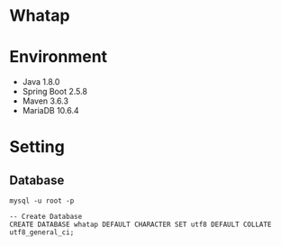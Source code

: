 # Whatap

# Environment

- Java 1.8.0
- Spring Boot 2.5.8
- Maven 3.6.3
- MariaDB 10.6.4

# Setting

## Database
```
mysql -u root -p

-- Create Database
CREATE DATABASE whatap DEFAULT CHARACTER SET utf8 DEFAULT COLLATE utf8_general_ci;
```